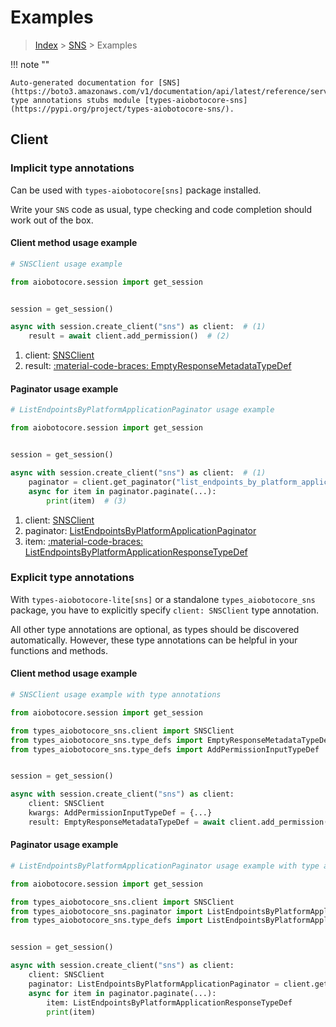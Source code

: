 # Examples

> [Index](../README.md) > [SNS](./README.md) > Examples

!!! note ""

    Auto-generated documentation for [SNS](https://boto3.amazonaws.com/v1/documentation/api/latest/reference/services/sns.html#sns)
    type annotations stubs module [types-aiobotocore-sns](https://pypi.org/project/types-aiobotocore-sns/).

## Client

### Implicit type annotations

Can be used with `types-aiobotocore[sns]` package installed.

Write your `SNS` code as usual,
type checking and code completion should work out of the box.



#### Client method usage example

```python
# SNSClient usage example

from aiobotocore.session import get_session


session = get_session()

async with session.create_client("sns") as client:  # (1)
    result = await client.add_permission()  # (2)
```

1. client: [SNSClient](./client.md)
2. result: [:material-code-braces: EmptyResponseMetadataTypeDef](./type_defs.md#emptyresponsemetadatatypedef)



#### Paginator usage example

```python
# ListEndpointsByPlatformApplicationPaginator usage example

from aiobotocore.session import get_session


session = get_session()

async with session.create_client("sns") as client:  # (1)
    paginator = client.get_paginator("list_endpoints_by_platform_application")  # (2)
    async for item in paginator.paginate(...):
        print(item)  # (3)
```

1. client: [SNSClient](./client.md)
2. paginator: [ListEndpointsByPlatformApplicationPaginator](./paginators.md#listendpointsbyplatformapplicationpaginator)
3. item: [:material-code-braces: ListEndpointsByPlatformApplicationResponseTypeDef](./type_defs.md#listendpointsbyplatformapplicationresponsetypedef)




### Explicit type annotations

With `types-aiobotocore-lite[sns]`
or a standalone `types_aiobotocore_sns` package, you have to explicitly specify
`client: SNSClient` type annotation.

All other type annotations are optional, as types should be discovered automatically.
However, these type annotations can be helpful in your functions and methods.


#### Client method usage example

```python
# SNSClient usage example with type annotations

from aiobotocore.session import get_session

from types_aiobotocore_sns.client import SNSClient
from types_aiobotocore_sns.type_defs import EmptyResponseMetadataTypeDef
from types_aiobotocore_sns.type_defs import AddPermissionInputTypeDef


session = get_session()

async with session.create_client("sns") as client:
    client: SNSClient
    kwargs: AddPermissionInputTypeDef = {...}
    result: EmptyResponseMetadataTypeDef = await client.add_permission(**kwargs)
```



#### Paginator usage example

```python
# ListEndpointsByPlatformApplicationPaginator usage example with type annotations

from aiobotocore.session import get_session

from types_aiobotocore_sns.client import SNSClient
from types_aiobotocore_sns.paginator import ListEndpointsByPlatformApplicationPaginator
from types_aiobotocore_sns.type_defs import ListEndpointsByPlatformApplicationResponseTypeDef


session = get_session()

async with session.create_client("sns") as client:
    client: SNSClient
    paginator: ListEndpointsByPlatformApplicationPaginator = client.get_paginator("list_endpoints_by_platform_application")
    async for item in paginator.paginate(...):
        item: ListEndpointsByPlatformApplicationResponseTypeDef
        print(item)
```


